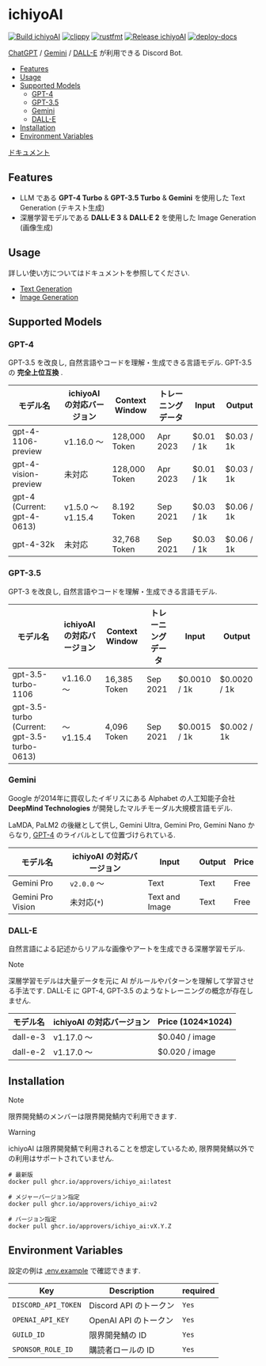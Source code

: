 # ichiyoAI

[![Build ichiyoAI](https://github.com/approvers/ichiyoAI/actions/workflows/build.yaml/badge.svg)](https://github.com/approvers/ichiyoAI/actions/workflows/build.yaml)
[![clippy](https://github.com/approvers/ichiyoAI/actions/workflows/clippy.yaml/badge.svg)](https://github.com/approvers/ichiyoAI/actions/workflows/clippy.yaml)
[![rustfmt](https://github.com/approvers/ichiyoAI/actions/workflows/fmt.yaml/badge.svg)](https://github.com/approvers/ichiyoAI/actions/workflows/fmt.yaml)
[![Release ichiyoAI](https://github.com/approvers/ichiyoAI/actions/workflows/release.yaml/badge.svg)](https://github.com/approvers/ichiyoAI/actions/workflows/release.yaml)
[![deploy-docs](https://github.com/approvers/ichiyoAI/actions/workflows/deploy-docs.yaml/badge.svg)](https://github.com/approvers/ichiyoAI/actions/workflows/deploy-docs.yaml)

[ChatGPT](https://openai.com/chatgpt) / [Gemini](https://deepmind.google/technologies/gemini) / [DALL-E](https://openai.com/dall-e-3) が利用できる Discord Bot.

- [Features](#features)
- [Usage](#usage)
- [Supported Models](#supported-models)
  - [GPT-4](#gpt-4)
  - [GPT-3.5](#gpt-35)
  - [Gemini](#gemini)
  - [DALL-E](#dall-e)
- [Installation](#installation)
- [Environment Variables](#environment-variables)

[ドキュメント](https://ichiyoai.approvers.dev)

## Features

- LLM である **GPT-4 Turbo** & **GPT-3.5 Turbo** & **Gemini** を使用した Text Generation (テキスト生成)
- 深層学習モデルである **DALL·E 3** & **DALL·E 2** を使用した Image Generation (画像生成)

## Usage

詳しい使い方についてはドキュメントを参照してください.

- [Text Generation](https://ichiyoai.approvers.dev/how-to/text-generation.html)
- [Image Generation](https://ichiyoai.approvers.dev/how-to/image-generation.html)

## Supported Models

### GPT-4

GPT-3.5 を改良し, 自然言語やコードを理解・生成できる言語モデル. GPT-3.5 の **完全上位互換** .

| モデル名 | ichiyoAI の対応バージョン | Context Window | トレーニングデータ | Input | Output |
| --- | --- | --- | --- | --- | --- |
| gpt-4-1106-preview | v1.16.0 〜 | 128,000 Token | Apr 2023 | $0.01 / 1k | $0.03 / 1k |
| gpt-4-vision-preview | 未対応 | 128,000 Token | Apr 2023 | $0.01 / 1k | $0.03 / 1k |
| gpt-4 (Current: gpt-4-0613) | v1.5.0 〜 v1.15.4 | 8.192 Token | Sep 2021 | $0.03 / 1k | $0.06 / 1k |
| gpt-4-32k | 未対応 | 32,768 Token | Sep 2021 | $0.03 / 1k | $0.06 / 1k |

### GPT-3.5

GPT-3 を改良し, 自然言語やコードを理解・生成できる言語モデル.

| モデル名 | ichiyoAI の対応バージョン | Context Window | トレーニングデータ | Input | Output |
| --- | --- | --- | --- | --- | --- |
| gpt-3.5-turbo-1106 | v1.16.0 〜 | 16,385 Token | Sep 2021 | $0.0010 / 1k | $0.0020 / 1k |
| gpt-3.5-turbo (Current: gpt-3.5-turbo-0613) | 〜 v1.15.4 | 4,096 Token | Sep 2021 | $0.0015 / 1k | $0.002 / 1k |

### Gemini

Google が2014年に買収したイギリスにある Alphabet の人工知能子会社 **DeepMind Technologies** が開発したマルチモーダル大規模言語モデル.

LaMDA, PaLM2 の後継として供し, Gemini Ultra, Gemini Pro, Gemini Nano からなり, [GPT-4](#gpt-4) のライバルとして位置づけられている.

| モデル名 | ichiyoAI の対応バージョン | Input | Output | Price |
| --- | --- | --- | --- | --- |
| Gemini Pro | `v2.0.0` 〜 | Text | Text | Free |
| Gemini Pro Vision | 未対応(`*`) | Text and Image | Text | Free |

### DALL-E

自然言語による記述からリアルな画像やアートを生成できる深層学習モデル.

> [!NOTE]
> 深層学習モデルは大量データを元に AI がルールやパターンを理解して学習させる手法です. DALL-E に GPT-4, GPT-3.5 のようなトレーニングの概念が存在しません.

| モデル名 | ichiyoAI の対応バージョン | Price (1024×1024) |
| --- | --- | --- |
| dall-e-3 | v1.17.0 〜 | $0.040 / image |
| dall-e-2 | v1.17.0 〜 | $0.020 / image |

## Installation

> [!NOTE]
> 限界開発鯖のメンバーは限界開発鯖内で利用できます.

> [!WARNING]
> ichiyoAI は限界開発鯖で利用されることを想定しているため, 限界開発鯖以外での利用はサポートされていません.

```shell
# 最新版
docker pull ghcr.io/approvers/ichiyo_ai:latest

# メジャーバージョン指定
docker pull ghcr.io/approvers/ichiyo_ai:v2

# バージョン指定
docker pull ghcr.io/approvers/ichiyo_ai:vX.Y.Z
```

## Environment Variables

設定の例は [.env.example](./.env.example) で確認できます.

| Key                 | Description       | required |
|---------------------|-------------------|----------|
| `DISCORD_API_TOKEN` | Discord API のトークン | `Yes`    |
| `OPENAI_API_KEY`    | OpenAI API のトークン  | `Yes`    |
| `GUILD_ID`          | 限界開発鯖の ID         | `Yes`    |
| `SPONSOR_ROLE_ID`   | 購読者ロールの ID        | `Yes`     |
